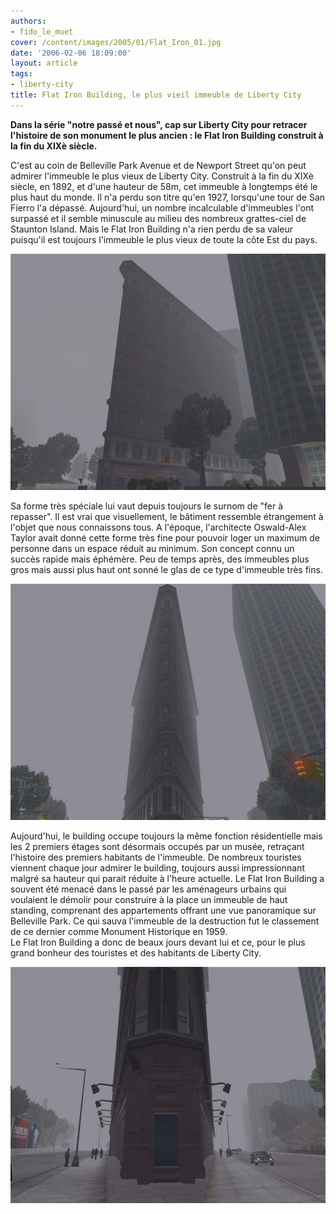 ```yaml
---
authors:
- fido_le_muet
cover: /content/images/2005/01/Flat_Iron_01.jpg
date: '2006-02-06 18:09:00'
layout: article
tags:
- liberty-city
title: Flat Iron Building, le plus vieil immeuble de Liberty City
---
```



 **Dans la série "notre passé et nous", cap sur Liberty City pour retracer l'histoire de son monument le plus ancien : le Flat Iron Building construit à la fin du XIXè siècle.**

C'est au coin de Belleville Park Avenue et de Newport Street qu'on peut admirer l'immeuble le plus vieux de Liberty City. Construit à la fin du XIXè siècle, en 1892, et d'une hauteur de 58m, cet immeuble à longtemps été le plus haut du monde. Il n'a perdu son titre qu'en 1927, lorsqu'une tour de San Fierro l'a dépassé. Aujourd'hui, un nombre incalculable d'immeubles l'ont surpassé et il semble minuscule au milieu des nombreux grattes-ciel de Staunton Island. Mais le Flat Iron Building n'a rien perdu de sa valeur puisqu'il est toujours l'immeuble le plus vieux de toute la côte Est du pays.

![](/content/images/2005/01/Flat_Iron_01.jpg)

Sa forme très spéciale lui vaut depuis toujours le surnom de "fer à repasser". Il est vrai que visuellement, le bâtiment ressemble étrangement à l'objet que nous connaissons tous. A l'époque, l'architecte Oswald-Alex Taylor avait donné cette forme très fine pour pouvoir loger un maximum de personne dans un espace réduit au minimum. Son concept connu un succès rapide mais éphémère. Peu de temps après, des immeubles plus gros mais aussi plus haut ont sonné le glas de ce type d'immeuble très fins.

![](/content/images/2005/01/Flat_Iron_04.jpg)

Aujourd'hui, le building occupe toujours la même fonction résidentielle mais les 2 premiers étages sont désormais occupés par un musée, retraçant l'histoire des premiers habitants de l'immeuble. De nombreux touristes viennent chaque jour admirer le building, toujours aussi impressionnant malgré sa hauteur qui parait réduite à l'heure actuelle. Le Flat Iron Building a souvent été menacé dans le passé par les aménageurs urbains qui voulaient le démolir pour construire à la place un immeuble de haut standing, comprenant des appartements offrant une vue panoramique sur Belleville Park. Ce qui sauva l'immeuble de la destruction fut le classement de ce dernier comme Monument Historique en 1959.  
Le Flat Iron Building a donc de beaux jours devant lui et ce, pour le plus grand bonheur des touristes et des habitants de Liberty City.

![](/content/images/2005/01/Flat_Iron_03.jpg)